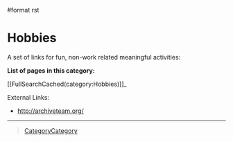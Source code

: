 \#format rst

Hobbies
=======

A set of links for fun, non-work related meaningful activities:

**List of pages in this category:**

[[FullSearchCached(category:Hobbies)]]\_

External Links:

-   <http://archiveteam.org/>

* * * * *

> [CategoryCategory](../CategoryCategory)
